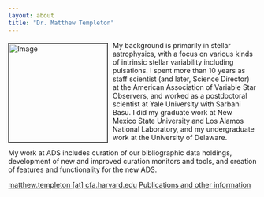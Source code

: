 ```yaml
---
layout: about
title: "Dr. Matthew Templeton"
---
```


<img src="{{ site.baseurl }}/img/matthew_templeton.jpg" height="200" width="200" alt="Image" style="float: left; margin: 4px 10px 0px 0px; border: 1px solid #000000;">

My background is primarily in stellar astrophysics, with a focus on various kinds of intrinsic stellar variability including pulsations.  I spent more than 10 years as staff scientist (and later, Science Director) at the American Association of Variable Star Observers, and worked as a postdoctoral scientist at Yale University with Sarbani Basu. I did my graduate work at New Mexico State University and Los Alamos National Laboratory, and my undergraduate work at the University of Delaware.

My work at ADS includes curation of our bibliographic data holdings, development of new and improved curation monitors and tools, and creation of features and functionality for the new ADS.

[matthew.templeton [at] cfa.harvard.edu](mailto:matthew.templeton@cfa.harvard.edu)
[Publications and other information](https://orcid.org/0000-0003-1918-0622)
